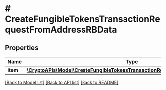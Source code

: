 # # CreateFungibleTokensTransactionRequestFromAddressRBData

## Properties

Name | Type | Description | Notes
------------ | ------------- | ------------- | -------------
**item** | [**\CryptoAPIs\Model\CreateFungibleTokensTransactionRequestFromAddressRBDataItem**](CreateFungibleTokensTransactionRequestFromAddressRBDataItem.md) |  |

[[Back to Model list]](../../README.md#models) [[Back to API list]](../../README.md#endpoints) [[Back to README]](../../README.md)
